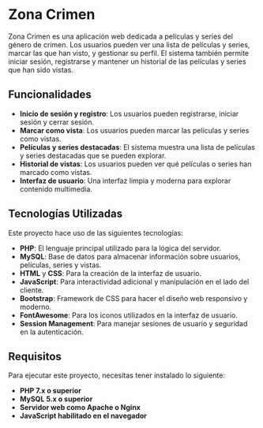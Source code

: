 # Zona Crimen

Zona Crimen es una aplicación web dedicada a películas y series del género de crimen. Los usuarios pueden ver una lista de películas y series, marcar las que han visto, y gestionar su perfil. El sistema también permite iniciar sesión, registrarse y mantener un historial de las películas y series que han sido vistas.

## Funcionalidades

- **Inicio de sesión y registro**: Los usuarios pueden registrarse, iniciar sesión y cerrar sesión.
- **Marcar como vista**: Los usuarios pueden marcar las películas y series como vistas.
- **Películas y series destacadas**: El sistema muestra una lista de películas y series destacadas que se pueden explorar.
- **Historial de vistas**: Los usuarios pueden ver qué películas o series han marcado como vistas.
- **Interfaz de usuario**: Una interfaz limpia y moderna para explorar contenido multimedia.

## Tecnologías Utilizadas

Este proyecto hace uso de las siguientes tecnologías:

- **PHP**: El lenguaje principal utilizado para la lógica del servidor.
- **MySQL**: Base de datos para almacenar información sobre usuarios, películas, series y vistas.
- **HTML** y **CSS**: Para la creación de la interfaz de usuario.
- **JavaScript**: Para interactividad adicional y manipulación en el lado del cliente.
- **Bootstrap**: Framework de CSS para hacer el diseño web responsivo y moderno.
- **FontAwesome**: Para los iconos utilizados en la interfaz de usuario.
- **Session Management**: Para manejar sesiones de usuario y seguridad en la autenticación.

## Requisitos

Para ejecutar este proyecto, necesitas tener instalado lo siguiente:

- **PHP 7.x o superior**
- **MySQL 5.x o superior**
- **Servidor web como Apache o Nginx**
- **JavaScript habilitado en el navegador**
